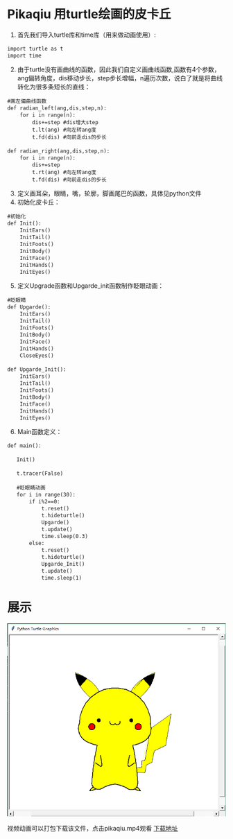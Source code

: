 # Pikaqiu 用turtle绘画的皮卡丘

1. 首先我们导入turtle库和time库（用来做动画使用）:
```
import turtle as t
import time
```
2. 由于turtle没有画曲线的函数，因此我们自定义画曲线函数,函数有4个参数，ang偏转角度，dis移动步长，step步长增幅，n遍历次数，说白了就是将曲线转化为很多条短长的直线：
```
#画左偏曲线函数
def radian_left(ang,dis,step,n):
    for i in range(n):
        dis+=step #dis增大step
        t.lt(ang) #向左转ang度
        t.fd(dis) #向前走dis的步长
        
def radian_right(ang,dis,step,n):
    for i in range(n):
        dis+=step
        t.rt(ang) #向左转ang度
        t.fd(dis) #向前走dis的步长
```
3. 定义画耳朵，眼睛，嘴，轮廓，脚画尾巴的函数，具体见python文件
4. 初始化皮卡丘：
```
#初始化
def Init():
    InitEars()
    InitTail()
    InitFoots()
    InitBody()
    InitFace()
    InitHands()
    InitEyes()
```
5. 定义Upgrade函数和Upgarde_init函数制作眨眼动画：
```
#眨眼睛
def Upgarde():
    InitEars()
    InitTail()
    InitFoots()
    InitBody()
    InitFace()
    InitHands()
    CloseEyes()
 
def Upgarde_Init():
    InitEars()
    InitTail()
    InitFoots()
    InitBody()
    InitFace()
    InitHands()
    InitEyes()
 ```
 6. Main函数定义：
 ```
 def main():

    Init()
    
    t.tracer(False)
    
    #眨眼睛动画
    for i in range(30):
        if i%2==0:
            t.reset()
            t.hideturtle()
            Upgarde()
            t.update()
            time.sleep(0.3)
        else:
            t.reset()
            t.hideturtle()
            Upgarde_Init()
            t.update()
            time.sleep(1)        
```
# 展示
![皮卡丘截图](/pikaqiu.png)

视频动画可以打包下载该文件，点击pikaqiu.mp4观看
[下载地址]()
